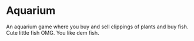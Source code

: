 # Aquarium
An aquarium game where you buy and sell clippings of plants and buy fish.
Cute little fish OMG.
You like dem fish.
